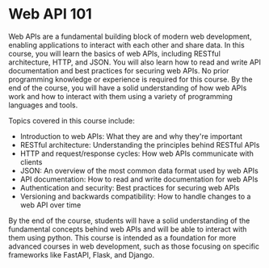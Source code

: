 # Web API 101

Web APIs are a fundamental building block of modern web development, enabling applications to interact with each other and share data. In this course, you will learn the basics of web APIs, including RESTful architecture, HTTP, and JSON. You will also learn how to read and write API documentation and best practices for securing web APIs. No prior programming knowledge or experience is required for this course. By the end of the course, you will have a solid understanding of how web APIs work and how to interact with them using a variety of programming languages and tools.

Topics covered in this course include:
- Introduction to web APIs: What they are and why they're important
- RESTful architecture: Understanding the principles behind RESTful APIs
- HTTP and request/response cycles: How web APIs communicate with clients
- JSON: An overview of the most common data format used by web APIs
- API documentation: How to read and write documentation for web APIs
- Authentication and security: Best practices for securing web APIs
- Versioning and backwards compatibility: How to handle changes to a web API over time

By the end of the course, students will have a solid understanding of the fundamental concepts behind web APIs and will be able to interact with them using python. This course is intended as a foundation for more advanced courses in web development, such as those focusing on specific frameworks like FastAPI, Flask, and Django.
